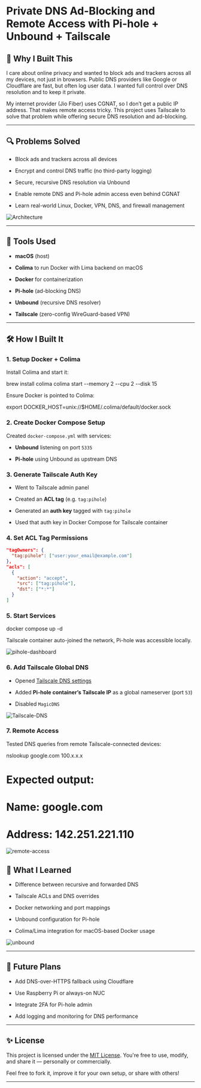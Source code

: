 # Private DNS Ad-Blocking and Remote Access with Pi-hole + Unbound + Tailscale

## 👋 Why I Built This

I care about online privacy and wanted to block ads and trackers across all my devices, not just in browsers. Public DNS providers like Google or Cloudflare are fast, but often log user data. I wanted full control over DNS resolution and to keep it private.

My internet provider (Jio Fiber) uses CGNAT, so I don’t get a public IP address. That makes remote access tricky. This project uses Tailscale to solve that problem while offering secure DNS resolution and ad-blocking.

---

## 🔍 Problems Solved

- Block ads and trackers across all devices
    
- Encrypt and control DNS traffic (no third-party logging)
    
- Secure, recursive DNS resolution via Unbound
    
- Enable remote DNS and Pi-hole admin access even behind CGNAT
    
- Learn real-world Linux, Docker, VPN, DNS, and firewall management
    
![Architecture](/screenshots/Architecure-Pihole+Docker.png)

---

## 🧰 Tools Used

- **macOS** (host)
    
- **Colima** to run Docker with Lima backend on macOS
    
- **Docker** for containerization
    
- **Pi-hole** (ad-blocking DNS)
    
- **Unbound** (recursive DNS resolver)
    
- **Tailscale** (zero-config WireGuard-based VPN)
    

---

## 🛠️ How I Built It

### 1. Setup Docker + Colima

Install Colima and start it:


brew install colima
colima start --memory 2 --cpu 2 --disk 15


Ensure Docker is pointed to Colima:


export DOCKER_HOST=unix://$HOME/.colima/default/docker.sock


### 2. Create Docker Compose Setup

Created `docker-compose.yml` with services:

- **Unbound** listening on port `5335`
    
- **Pi-hole** using Unbound as upstream DNS
    

### 3. Generate Tailscale Auth Key

- Went to Tailscale admin panel
    
- Created an **ACL tag** (e.g. `tag:pihole`)
    
- Generated an **auth key** tagged with `tag:pihole`
    
- Used that auth key in Docker Compose for Tailscale container
    

### 4. Set ACL Tag Permissions

```json
"tagOwners": {
  "tag:pihole": ["user:your_email@example.com"]
},
"acls": [
  {
    "action": "accept",
    "src": ["tag:pihole"],
    "dst": ["*:*"]
  }
]
```

### 5. Start Services


docker compose up -d


Tailscale container auto-joined the network, Pi-hole was accessible locally.

![pihole-dashboard](/screenshots/Pihole-admin-dashboard.png)

### 6. Add Tailscale Global DNS

- Opened [Tailscale DNS settings](https://login.tailscale.com/admin/dns)
    
- Added **Pi-hole container’s Tailscale IP** as a global nameserver (port `53`)
    
- Disabled `MagicDNS`

![Tailscale-DNS](/screenshots/Tailscale-dns.png)
    

### 7. Remote Access

Tested DNS queries from remote Tailscale-connected devices:


nslookup google.com 100.x.x.x
# Expected output:
# Name: google.com
# Address: 142.251.221.110

![remote-access](/screenshots/nslookup.png)


## 🤯 What I Learned

- Difference between recursive and forwarded DNS
    
- Tailscale ACLs and DNS overrides
    
- Docker networking and port mappings
    
- Unbound configuration for Pi-hole
    
- Colima/Lima integration for macOS-based Docker usage


![unbound](/screenshots/unbound-logs.png)
    

---

## 🚀 Future Plans

- Add DNS-over-HTTPS fallback using Cloudflare
    
- Use Raspberry Pi or always-on NUC
    
- Integrate 2FA for Pi-hole admin
    
- Add logging and monitoring for DNS performance
    

---

## ✨ License

This project is licensed under the [MIT License](LICENSE).
You're free to use, modify, and share it — personally or commercially.

Feel free to fork it, improve it for your own setup, or share with others!

---